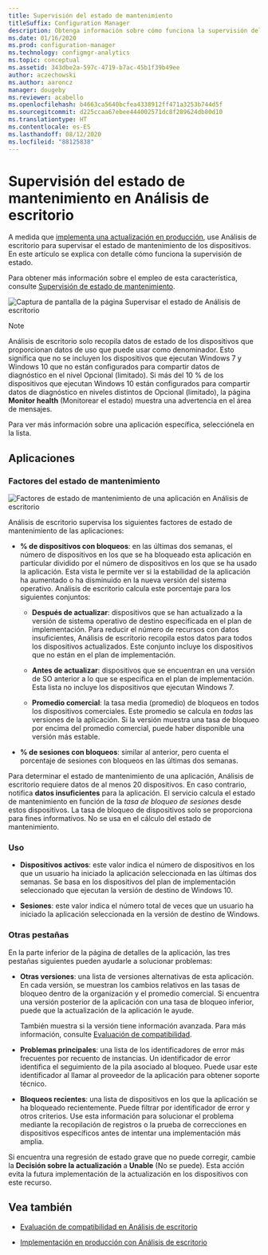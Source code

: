 ```yaml
---
title: Supervisión del estado de mantenimiento
titleSuffix: Configuration Manager
description: Obtenga información sobre cómo funciona la supervisión del estado de mantenimiento en Análisis de escritorio.
ms.date: 01/16/2020
ms.prod: configuration-manager
ms.technology: configmgr-analytics
ms.topic: conceptual
ms.assetid: 343dbe2a-597c-4719-b7ac-45b1f39b49ee
author: aczechowski
ms.author: aaroncz
manager: dougeby
ms.reviewer: acabello
ms.openlocfilehash: b4663ca5640bcfea4338912ff471a3253b744d5f
ms.sourcegitcommit: d225ccaa67ebee444002571dc8f289624db80d10
ms.translationtype: HT
ms.contentlocale: es-ES
ms.lasthandoff: 08/12/2020
ms.locfileid: "88125838"
---
```

# <a name="health-status-monitoring-in-desktop-analytics"></a>Supervisión del estado de mantenimiento en Análisis de escritorio

A medida que [implementa una actualización en producción](deploy-prod.md), use Análisis de escritorio para supervisar el estado de mantenimiento de los dispositivos. En este artículo se explica con detalle cómo funciona la supervisión de estado.

Para obtener más información sobre el empleo de esta característica, consulte [Supervisión de estado de mantenimiento](deploy-prod.md#bkmk_monitor).

![Captura de pantalla de la página Supervisar el estado de Análisis de escritorio](media/monitor-health.png)

> [!NOTE]  
> Análisis de escritorio solo recopila datos de estado de los dispositivos que proporcionan datos de uso que puede usar como denominador. Esto significa que no se incluyen los dispositivos que ejecutan Windows 7 y Windows 10 que no están configurados para compartir datos de diagnóstico en el nivel Opcional (limitado). Si más del 10 % de los dispositivos que ejecutan Windows 10 están configurados para compartir datos de diagnóstico en niveles distintos de Opcional (limitado), la página **Monitor health** (Monitorear el estado) muestra una advertencia en el área de mensajes.  

Para ver más información sobre una aplicación específica, selecciónela en la lista.

## <a name="apps"></a>Aplicaciones

### <a name="health-status-factors"></a>Factores del estado de mantenimiento

![Factores de estado de mantenimiento de una aplicación en Análisis de escritorio](media/monitor-health-status-factors.png)

Análisis de escritorio supervisa los siguientes factores de estado de mantenimiento de las aplicaciones:

- **% de dispositivos con bloqueos**: en las últimas dos semanas, el número de dispositivos en los que se ha bloqueado esta aplicación en particular dividido por el número de dispositivos en los que se ha usado la aplicación. Esta vista le permite ver si la estabilidad de la aplicación ha aumentado o ha disminuido en la nueva versión del sistema operativo. Análisis de escritorio calcula este porcentaje para los siguientes conjuntos:  

  - **Después de actualizar**: dispositivos que se han actualizado a la versión de sistema operativo de destino especificada en el plan de implementación. Para reducir el número de recursos con datos insuficientes, Análisis de escritorio recopila estos datos para todos los dispositivos actualizados. Este conjunto incluye los dispositivos que no están en el plan de implementación.  

  - **Antes de actualizar**: dispositivos que se encuentran en una versión de SO anterior a lo que se especifica en el plan de implementación. Esta lista no incluye los dispositivos que ejecutan Windows 7.  

  - **Promedio comercial**: la tasa media (promedio) de bloqueos en todos los dispositivos comerciales. Este promedio se calcula en *todas* las versiones de la aplicación. Si la versión muestra una tasa de bloqueo por encima del promedio comercial, puede haber disponible una versión más estable.  

- **% de sesiones con bloqueos**: similar al anterior, pero cuenta el porcentaje de sesiones con bloqueos en las últimas dos semanas.  

Para determinar el estado de mantenimiento de una aplicación, Análisis de escritorio requiere datos de al menos 20 dispositivos. En caso contrario, notifica **datos insuficientes** para la aplicación. El servicio calcula el estado de mantenimiento en función de la *tasa de bloqueo de sesiones* desde estos dispositivos. La tasa de bloqueo de dispositivos solo se proporciona para fines informativos. No se usa en el cálculo del estado de mantenimiento.

### <a name="usage"></a>Uso

<!-- 5533890 -->

- **Dispositivos activos**: este valor indica el número de dispositivos en los que un usuario ha iniciado la aplicación seleccionada en las últimas dos semanas. Se basa en los dispositivos del plan de implementación seleccionado que ejecutan la versión de destino de Windows 10.

- **Sesiones**: este valor indica el número total de veces que un usuario ha iniciado la aplicación seleccionada en la versión de destino de Windows.

### <a name="additional-tabs"></a>Otras pestañas

En la parte inferior de la página de detalles de la aplicación, las tres pestañas siguientes pueden ayudarle a solucionar problemas:

- **Otras versiones**: una lista de versiones alternativas de esta aplicación. En cada versión, se muestran los cambios relativos en las tasas de bloqueo dentro de la organización y el promedio comercial. Si encuentra una versión posterior de la aplicación con una tasa de bloqueo inferior, puede que la actualización de la aplicación le ayude.  

    También muestra si la versión tiene información avanzada. Para más información, consulte [Evaluación de compatibilidad](compat-assessment.md).  

- **Problemas principales**: una lista de los identificadores de error más frecuentes por recuento de instancias. Un identificador de error identifica el seguimiento de la pila asociado al bloqueo. Puede usar este identificador al llamar al proveedor de la aplicación para obtener soporte técnico.  

- **Bloqueos recientes**:  una lista de dispositivos en los que la aplicación se ha bloqueado recientemente. Puede filtrar por identificador de error y otros criterios. Use esta información para solucionar el problema mediante la recopilación de registros o la prueba de correcciones en dispositivos específicos antes de intentar una implementación más amplia.  

Si encuentra una regresión de estado grave que no puede corregir, cambie la **Decisión sobre la actualización** a **Unable** (No se puede). Esta acción evita la futura implementación de la actualización en los dispositivos con este recurso.

## <a name="see-also"></a>Vea también

- [Evaluación de compatibilidad en Análisis de escritorio](compat-assessment.md)  

- [Implementación en producción con Análisis de escritorio](deploy-prod.md)  
